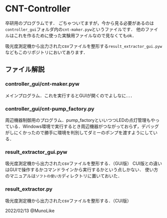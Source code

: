 # CNT-Controller
卒研用のプログラムです．
ごちゃついてますが，今から見る必要があるのは`controller_gui`フォルダ内の`cnt-maker.pyw`というファイルです．
他のファイルはこれを作るために使った実験用ファイルなので見なくてもok．

吸光度測定機から出力されたcsvファイルを整形する`result_extractor_gui.pyw`などもこのリポジトリにおいてあります．

## ファイル解説
### controller_gui/cnt-maker.pyw
メインプログラム．これを実行するとGUIが開くのでよしなに．．．

### controller_gui/cnt-pump_factory.py
周辺機器制御用のプログラム．pump_factoryといいつつLEDの点灯管理もやっている．Windows環境で実行するとき周辺機器がつながっておらず，デバッグがしにくかったので勝手に環境を判別してダミーのポンプを渡すようにしている．

### result_extractor_gui.pyw
吸光度測定機から出力されたcsvファイルを整形する．（GUI版）
CUI版との違いはGUIで操作するかコマンドラインから実行するかという点しかない．
使い方のマニュアルは`ソフトの使い方`ディレクトリに置いておいた．

### result_extractor.py
吸光度測定機から出力されたcsvファイルを整形する．（CUI版）




2022/02/13 @MunoLike